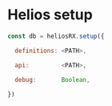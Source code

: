 # Helios setup

```js
const db = heliosRX.setup({

  definitions: <PATH>,

  api:         <PATH>,

  debug:       Boolean,
  
})
```
